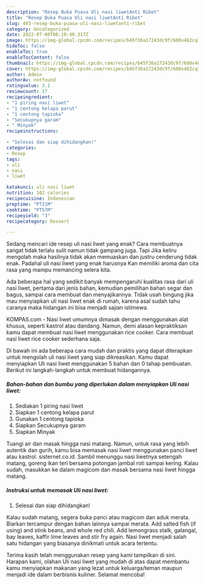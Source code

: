```yaml
---
description: "Resep Buka Puasa Uli nasi liwetAnti Ribet"
title: "Resep Buka Puasa Uli nasi liwetAnti Ribet"
slug: 403-resep-buka-puasa-uli-nasi-liwetanti-ribet
category: Uncategorized
date: 2022-07-08T06:19:40.317Z
image: https://img-global.cpcdn.com/recipes/b45f36a17243dc9f/680x482cq70/uli-nasi-liwet-foto-resep-utama.jpg
hideToc: false
enableToc: true
enableTocContent: false
thumbnail: https://img-global.cpcdn.com/recipes/b45f36a17243dc9f/680x482cq70/uli-nasi-liwet-foto-resep-utama.jpg
cover: https://img-global.cpcdn.com/recipes/b45f36a17243dc9f/680x482cq70/uli-nasi-liwet-foto-resep-utama.jpg
author: Admin
authorAv: notfound
ratingvalue: 3.1
reviewcount: 17
recipeingredient:
- "1 piring nasi liwet"
- "1 centong kelapa parut"
- "1 centong tapioka"
- "Secukupnya garam"
- " Minyak"
recipeinstructions:

- "Selesai dan siap dihidangkan!"
categories:
- Resep
tags:
- uli
- nasi
- liwet

katakunci: uli nasi liwet 
nutrition: 102 calories
recipecuisine: Indonesian
preptime: "PT21M"
cooktime: "PT57M"
recipeyield: "3"
recipecategory: Dessert

---
```



Sedang mencari ide resep uli nasi liwet yang enak? Cara membuatnya sangat tidak terlalu sulit namun tidak gampang juga. Tapi Jika keliru mengolah maka hasilnya tidak akan memuaskan dan justru cenderung tidak enak. Padahal uli nasi liwet yang enak harusnya Kan memiliki aroma dan cita rasa yang mampu memancing selera kita.


Ada beberapa hal yang sedikit banyak mempengaruhi kualitas rasa dari uli nasi liwet, pertama dari jenis bahan, kemudian pemilihan bahan segar dan bagus, sampai cara membuat dan menyajikannya. Tidak usah bingung jika mau menyiapkan uli nasi liwet enak di rumah, karena asal sudah tahu caranya maka hidangan ini bisa menjadi sajian istimewa.

KOMPAS.com - Nasi liwet umumnya dimasak dengan menggunakan alat khusus, seperti kastrol atau dandang. Namun, demi alasan kepraktiksan kamu dapat membuat nasi liwet menggunakan rice cooker. Cara membuat nasi liwet rice cooker sederhana saja.


Di bawah ini ada beberapa cara mudah dan praktis yang dapat diterapkan untuk mengolah uli nasi liwet yang siap dikreasikan. Kamu dapat menyiapkan Uli nasi liwet menggunakan 5 bahan dan 0 tahap pembuatan. Berikut ini langkah-langkah untuk membuat hidangannya.

<!--inarticleads1-->

##### Bahan-bahan dan bumbu yang diperlukan dalam menyiapkan Uli nasi liwet:

1. Sediakan 1 piring nasi liwet
1. Siapkan 1 centong kelapa parut
1. Gunakan 1 centong tapioka
1. Siapkan Secukupnya garam
1. Siapkan  Minyak


Tuangi air dan masak hingga nasi matang. Namun, untuk rasa yang lebih autentik dan gurih, kamu bisa memasak nasi liwet menggunakan panci liwet atau kastrol. sisternet.co.id. Sambil menunggu nasi liwetnya setengah matang, goreng ikan teri bersama potongan jambal roti sampai kering. Kalau sudah, masukkan ke dalam magicom dan masak bersama nasi liwet hingga matang. 

<!--inarticleads2-->

##### Instruksi untuk memasak Uli nasi liwet:


1. Selesai dan siap dihidangkan!

Kalau sudah matang, segera buka panci atau magicom dan aduk merata. Biarkan tercampur dengan bahan lainnya sampai merata. Add salted fish (if using) and stink beans, and whole red chili. Add lemongrass stalk, galangal, bay leaves, kaffir lime leaves and stir fry again. Nasi liwet menjadi salah satu hidangan yang biasanya dinikmati untuk acara tertentu. 

Terima kasih telah menggunakan resep yang kami tampilkan di sini. Harapan kami, olahan Uli nasi liwet yang mudah di atas dapat membantu kamu menyiapkan makanan yang lezat untuk keluarga/teman maupun menjadi ide dalam berbisnis kuliner. Selamat mencoba!
